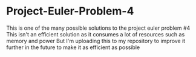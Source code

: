 # Project-Euler-Problem-4
This is one of the many possible solutions to the project euler problem #4
This isn't an efficient solution as it consumes a lot of resources such as memory and power 
But I'm uploading this to my repository to improve it further in the future to make it as efficient as possible
